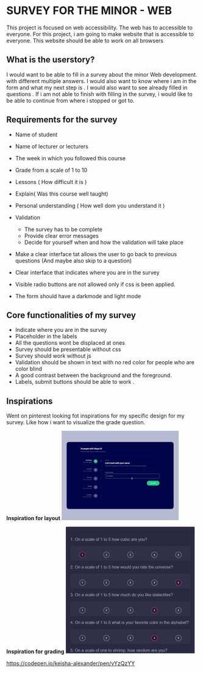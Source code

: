 # SURVEY FOR THE MINOR - WEB

This project is focused on web accessibility. The web has to accessible to everyone. For this project, i am going to make website that is accessible to everyone. This website should be able to work on all browsers

## What is the userstory?

I would want to be able to fill in a survey about the minor Web development. with different multiple answers. I would also want to know where i am in the form and what my next step is . I would also want to see already filled in questions . If i am not able to finish with filling in the survey, i would like to be able to continue from where i stopped or got to.

## Requirements for the survey

-   Name of student
-   Name of lecturer or lecturers
-   The week in which you followed this course
-   Grade from a scale of 1 to 10
-   Lessons ( How difficult it is )
-   Explain( Was this course well taught)
-   Personal understanding ( How well dom you understand it )

-   Validation
    -   The survey has to be complete
    -   Provide clear error messages
    -   Decide for yourself when and how the validation will take place
-   Make a clear interface tat allows the user to go back to previous questions (And maybe also skip to a question)
-   Clear interface that indicates where you are in the survey
-   Visible radio buttons are not allowed only if css is been applied.
-   The form should have a darkmode and light mode

## Core functionalities of my survey

-   Indicate where you are in the survey
-   Placeholder in the labels
-   All the questions wont be displaced at ones
-   Survey should be presentable without css
-   Survey should work without js
-   Validation should be shown in text with no red color for people who are color blind
-   A good contrast between the background and the foreground.
-   Labels, submit buttons should be able to work .

## Inspirations

Went on pinterest looking fot inspirations for my specific design for my survey. Like how i want to visualize the grade question.

**Inspiration for layout** 
![Images](./img/layout1.png)

**Inspiration for grading** 
![Images](./img/grade.png)

https://codepen.io/keisha-alexander/pen/vYzQzYY





